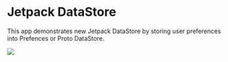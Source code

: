 # Jetpack DataStore
This app demonstrates new Jetpack DataStore by storing user preferences into Prefences or Proto DataStore. 


![](https://media.giphy.com/media/aXolCKwRFreAkg4cWr/giphy.gif)
